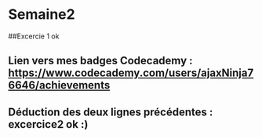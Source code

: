# Semaine2
##Excercie 1 ok
## Lien vers mes badges Codecademy : https://www.codecademy.com/users/ajaxNinja76646/achievements
## Déduction des deux lignes précédentes : excercice2 ok :) 
